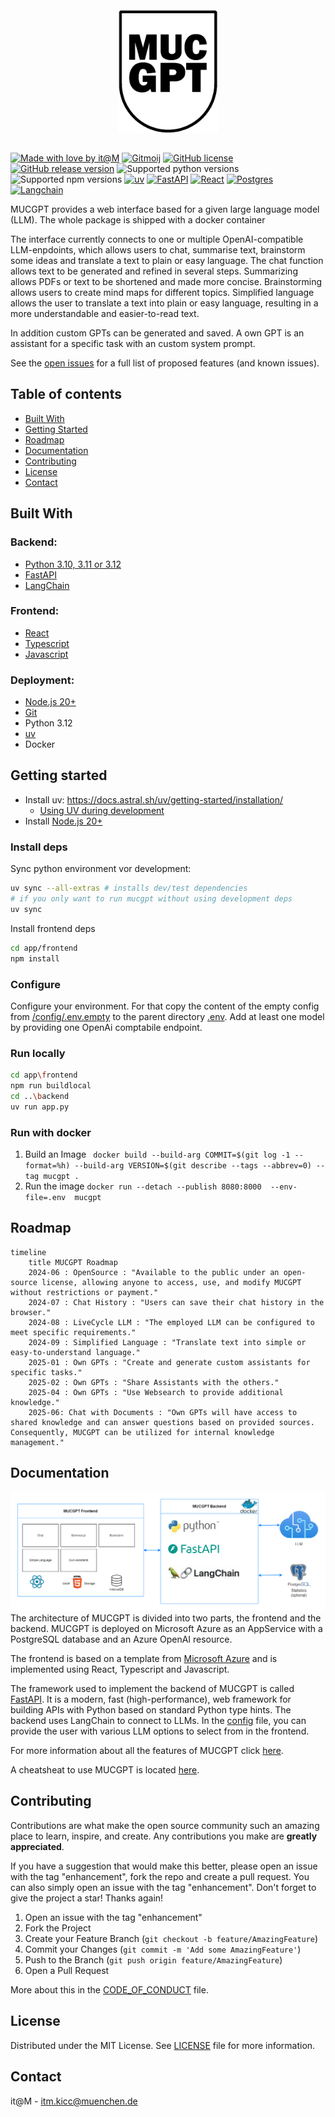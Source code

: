 <!-- PROJECT LOGO -->
<div align="center">
  <a href="#">
    <img src="app/frontend/src/assets/mucgpt_black_filled.png" alt="Logo" height="200" style="display: block; margin: 0 auto; filter: invert(0)">
  </a>
</div>
<br />

<!-- ABOUT THE PROJECT -->
[![Made with love by it@M][made-with-love-shield]][itm-opensource]
[![Gitmoij][gitmoij-shield]][gitmoij]
[![GitHub license][license-shield]][license]
[![GitHub release version][github-release-shield]][releases]
![Supported python versions][python-versions-shield]
![Supported npm versions][npm-versions-shield]
[![uv][uv-shield]][uv]
[![FastAPI][fastapi-shield]][fastapi]
[![React][react-shield]][fastapi]
[![Postgres][postgres-shield]][postgres]
[![Langchain][langchain-shield]][langchain]

[made-with-love-shield]: https://img.shields.io/badge/made%20with%20%E2%9D%A4%20by-it%40M-yellow?style=for-the-badge
[license-shield]: https://img.shields.io/github/license/it-at-m/itm-prettier-codeformat?style=for-the-badge
[github-release-shield]: https://img.shields.io/github/v/release/it-at-m/mucgpt?style=for-the-badge&color=orange
[python-versions-shield]: https://img.shields.io/badge/python-3.10|%203.11%20|%203.12-blue?style=for-the-badge
[gitmoij-shield]: https://img.shields.io/badge/gitmoij-😜😍-yellow?style=for-the-badge
[npm-versions-shield]: https://img.shields.io/badge/node-20+-blue?style=for-the-badge
[uv-shield]: https://img.shields.io/badge/⚡-uv-lightblue?style=for-the-badge
[fastapi-shield]: https://img.shields.io/badge/fastapi-lightblue?style=for-the-badge&logo=fastapi&logoColor=white
[react-shield]:https://shields.io/badge/react-lightblue?logo=react&style=for-the-badge&logoColor=white
[postgres-shield]: https://img.shields.io/badge/postgres-lightblue?&style=for-the-badge&logo=postgresql&logoColor=white
[langchain-shield]: https://img.shields.io/badge/LangChain-lightblue?&style=for-the-badge&logo=langchain&logoColor=white

[itm-opensource]: https://opensource.muenchen.de/
[license]: https://github.com/it-at-m/mucgpt/blob/main/LICENSE
[releases]: https://github.com/it-at-m/mucgpt/releases
[gitmoij]: https://gitmoji.dev/
[uv]: https://github.com/astral-sh/uv
[fastapi]: https://fastapi.tiangolo.com/
[react]: https://react.dev/
[postgres]: https://www.postgresql.org/
[langchain]: https://python.langchain.com/docs/introduction/

MUCGPT provides a web interface based for a given large language model (LLM). The whole package is shipped with a docker container

 The interface currently connects to one or multiple OpenAI-compatible LLM-enpdoints,  which allows users to chat, summarise text, brainstorm some ideas and translate a text to plain or easy language. The chat function allows text to be generated and refined in several steps. Summarizing allows PDFs or text to be shortened and made more concise. Brainstorming allows users to create mind maps for different topics. Simplified language allows the user to translate a text into plain or easy language, resulting in a more understandable and easier-to-read text.

In addition custom GPTs can be generated and saved. A own GPT is an assistant for a specific task with an custom system prompt.

See the [open issues](https://github.com/it-at-m/mucgpt/issues) for a full list of proposed features (and known issues).
## Table of contents
* [Built With](#built-with)
* [Getting Started](#getting-started)
* [Roadmap](#roadmap)
* [Documentation](#documentation)
* [Contributing](#contributing)
* [License](#license)
* [Contact](#contact)


## Built With

### Backend:
* [Python 3.10, 3.11 or 3.12](https://www.python.org/downloads/)
* [FastAPI](https://fastapi.tiangolo.com/)
* [LangChain](https://www.langchain.com/)

### Frontend:

* [React](https://de.react.dev/)
* [Typescript](https://www.typescriptlang.org/)
* [Javascript](https://wiki.selfhtml.org/wiki/JavaScript)

### Deployment:
  * [Node.js 20+](https://nodejs.org/en/download/package-manager)
  * [Git](https://git-scm.com/downloads)
  * Python 3.12
  * [uv](https://github.com/astral-sh/uv)
  * Docker


## Getting started

- Install uv: https://docs.astral.sh/uv/getting-started/installation/
  - [Using UV during development](/docs/DEVELOPMENT.md)
- Install [Node.js 20+](https://nodejs.org/en/download/package-manager)

### Install deps
Sync python environment vor development:
```bash
uv sync --all-extras # installs dev/test dependencies
# if you only want to run mucgpt without using development deps
uv sync
```
Install frontend deps
```bash
cd app/frontend
npm install
```
### Configure
 Configure your environment. For that copy the content of the empty config from [/config/.env.empty](/config/.env.empty) to the parent directory [.env](.env). Add at least one model by providing one OpenAi comptabile endpoint.

### Run locally
```bash
cd app\frontend
npm run buildlocal
cd ..\backend
uv run app.py
```


### Run with docker
1. Build an Image
   ``` docker build --build-arg COMMIT=$(git log -1 --format=%h) --build-arg VERSION=$(git describe --tags --abbrev=0) --tag mucgpt .```
2. Run the image ```docker run --detach --publish 8080:8000  --env-file=.env  mucgpt```

## Roadmap

```mermaid
timeline
    title MUCGPT Roadmap
    2024-06 : OpenSource : "Available to the public under an open-source license, allowing anyone to access, use, and modify MUCGPT without restrictions or payment."
    2024-07 : Chat History : "Users can save their chat history in the browser."
    2024-08 : LiveCycle LLM : "The employed LLM can be configured to meet specific requirements."
    2024-09 : Simplified Language : "Translate text into simple or easy-to-understand language."
    2025-01 : Own GPTs : "Create and generate custom assistants for specific tasks."
    2025-02 : Own GPTs : "Share Assistants with the others."
    2025-04 : Own GPTs : "Use Websearch to provide additional knowledge."
    2025-06: Chat with Documents : "Own GPTs will have access to shared knowledge and can answer questions based on provided sources. Consequently, MUCGPT can be utilized for internal knowledge management."
```


## Documentation
![Architecture](docs/appcomponents_en.png)
 The architecture of MUCGPT is divided into two parts, the frontend and the backend. MUCGPT is deployed on Microsoft Azure as an AppService with a PostgreSQL database and an Azure OpenAI resource.

The frontend is based on a template from [Microsoft Azure](https://github.com/Azure-Samples/azure-search-openai-demo) and is implemented using React, Typescript and Javascript.

The framework used to implement the backend of MUCGPT is called [FastAPI](https://fastapi.tiangolo.com/). It is a modern, fast (high-performance), web framework for building APIs with Python based on standard Python type hints. The backend uses LangChain to connect to LLMs. In the [config](config/default.json) file, you can provide the user with various LLM options to select from in the frontend.


For more information about all the features of MUCGPT click [here](/docs/FEATURES.md).

A cheatsheat to use MUCGPT is located [here](app/frontend/src/assets/mucgpt_cheatsheet.pdf).

## Contributing

Contributions are what make the open source community such an amazing place to learn, inspire, and create. Any contributions you make are **greatly appreciated**.

If you have a suggestion that would make this better, please open an issue with the tag "enhancement", fork the repo and create a pull request. You can also simply open an issue with the tag "enhancement".
Don't forget to give the project a star! Thanks again!

1. Open an issue with the tag "enhancement"
2. Fork the Project
3. Create your Feature Branch (`git checkout -b feature/AmazingFeature`)
4. Commit your Changes (`git commit -m 'Add some AmazingFeature'`)
5. Push to the Branch (`git push origin feature/AmazingFeature`)
6. Open a Pull Request

More about this in the [CODE_OF_CONDUCT](/CODE_OF_CONDUCT.md) file.


## License

Distributed under the MIT License. See [LICENSE](LICENSE) file for more information.


## Contact

it@M - itm.kicc@muenchen.de
